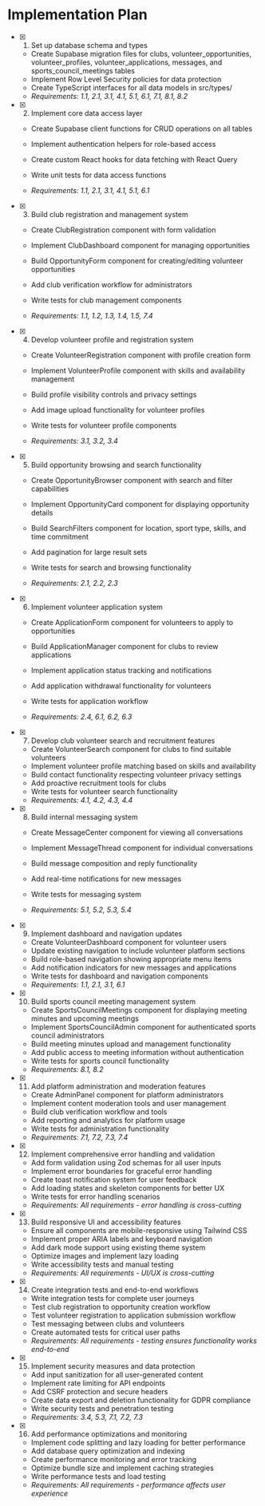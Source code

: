 # Implementation Plan

- [x] 1. Set up database schema and types


  - Create Supabase migration files for clubs, volunteer_opportunities, volunteer_profiles, volunteer_applications, messages, and sports_council_meetings tables
  - Implement Row Level Security policies for data protection
  - Create TypeScript interfaces for all data models in src/types/
  - _Requirements: 1.1, 2.1, 3.1, 4.1, 5.1, 6.1, 7.1, 8.1, 8.2_



- [x] 2. Implement core data access layer



  - Create Supabase client functions for CRUD operations on all tables
  - Implement authentication helpers for role-based access
  - Create custom React hooks for data fetching with React Query



  - Write unit tests for data access functions



  - _Requirements: 1.1, 2.1, 3.1, 4.1, 5.1, 6.1_

- [x] 3. Build club registration and management system
  - Create ClubRegistration component with form validation


  - Implement ClubDashboard component for managing opportunities
  - Build OpportunityForm component for creating/editing volunteer opportunities
  - Add club verification workflow for administrators
  - Write tests for club management components
  - _Requirements: 1.1, 1.2, 1.3, 1.4, 1.5, 7.4_


- [x] 4. Develop volunteer profile and registration system


  - Create VolunteerRegistration component with profile creation form
  - Implement VolunteerProfile component with skills and availability management
  - Build profile visibility controls and privacy settings
  - Add image upload functionality for volunteer profiles
  - Write tests for volunteer profile components



  - _Requirements: 3.1, 3.2, 3.4_




- [x] 5. Build opportunity browsing and search functionality
  - Create OpportunityBrowser component with search and filter capabilities



  - Implement OpportunityCard component for displaying opportunity details
  - Build SearchFilters component for location, sport type, skills, and time commitment


  - Add pagination for large result sets
  - Write tests for search and browsing functionality
  - _Requirements: 2.1, 2.2, 2.3_

- [x] 6. Implement volunteer application system
  - Create ApplicationForm component for volunteers to apply to opportunities

  - Build ApplicationManager component for clubs to review applications
  - Implement application status tracking and notifications
  - Add application withdrawal functionality for volunteers



  - Write tests for application workflow
  - _Requirements: 2.4, 6.1, 6.2, 6.3_

- [x] 7. Develop club volunteer search and recruitment features




  - Create VolunteerSearch component for clubs to find suitable volunteers
  - Implement volunteer profile matching based on skills and availability
  - Build contact functionality respecting volunteer privacy settings
  - Add proactive recruitment tools for clubs
  - Write tests for volunteer search functionality
  - _Requirements: 4.1, 4.2, 4.3, 4.4_



- [x] 8. Build internal messaging system
  - Create MessageCenter component for viewing all conversations
  - Implement MessageThread component for individual conversations
  - Build message composition and reply functionality
  - Add real-time notifications for new messages


  - Write tests for messaging system
  - _Requirements: 5.1, 5.2, 5.3, 5.4_

- [x] 9. Implement dashboard and navigation updates
  - Create VolunteerDashboard component for volunteer users
  - Update existing navigation to include volunteer platform sections
  - Build role-based navigation showing appropriate menu items
  - Add notification indicators for new messages and applications
  - Write tests for dashboard and navigation components
  - _Requirements: 1.1, 2.1, 3.1, 6.1_

- [x] 10. Build sports council meeting management system
  - Create SportsCouncilMeetings component for displaying meeting minutes and upcoming meetings
  - Implement SportsCouncilAdmin component for authenticated sports council administrators
  - Build meeting minutes upload and management functionality
  - Add public access to meeting information without authentication
  - Write tests for sports council functionality
  - _Requirements: 8.1, 8.2_




- [x] 11. Add platform administration and moderation features
  - Create AdminPanel component for platform administrators
  - Implement content moderation tools and user management
  - Build club verification workflow and tools
  - Add reporting and analytics for platform usage
  - Write tests for administration functionality
  - _Requirements: 7.1, 7.2, 7.3, 7.4_

- [x] 12. Implement comprehensive error handling and validation
  - Add form validation using Zod schemas for all user inputs
  - Implement error boundaries for graceful error handling
  - Create toast notification system for user feedback
  - Add loading states and skeleton components for better UX
  - Write tests for error handling scenarios
  - _Requirements: All requirements - error handling is cross-cutting_

- [x] 13. Build responsive UI and accessibility features
  - Ensure all components are mobile-responsive using Tailwind CSS
  - Implement proper ARIA labels and keyboard navigation
  - Add dark mode support using existing theme system
  - Optimize images and implement lazy loading
  - Write accessibility tests and manual testing
  - _Requirements: All requirements - UI/UX is cross-cutting_

- [x] 14. Create integration tests and end-to-end workflows
  - Write integration tests for complete user journeys
  - Test club registration to opportunity creation workflow
  - Test volunteer registration to application submission workflow
  - Test messaging between clubs and volunteers
  - Create automated tests for critical user paths
  - _Requirements: All requirements - testing ensures functionality works end-to-end_

- [x] 15. Implement security measures and data protection
  - Add input sanitization for all user-generated content
  - Implement rate limiting for API endpoints
  - Add CSRF protection and secure headers
  - Create data export and deletion functionality for GDPR compliance
  - Write security tests and penetration testing
  - _Requirements: 3.4, 5.3, 7.1, 7.2, 7.3_

- [x] 16. Add performance optimizations and monitoring
  - Implement code splitting and lazy loading for better performance
  - Add database query optimization and indexing
  - Create performance monitoring and error tracking
  - Optimize bundle size and implement caching strategies
  - Write performance tests and load testing
  - _Requirements: All requirements - performance affects user experience_